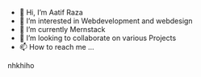 - 👋 Hi, I’m Aatif Raza
- 👀 I’m interested in Webdevelopment and webdesign
- 🌱 I’m currently Mernstack
- 💞️ I’m looking to collaborate on various Projects
- 📫 How to reach me ...

<!---
aatif2003/aatif2003 is a ✨ special ✨ repository because its `README.md` (this file) appears on your GitHub profile.
You can click the Preview link to take a look at your changes.
--->
nhkhiho
